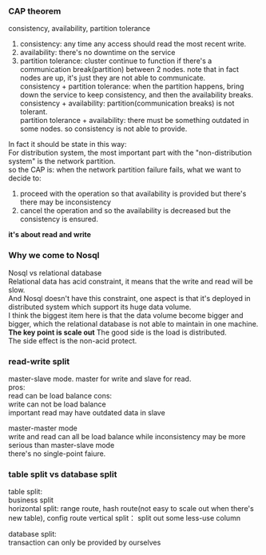 ### CAP theorem
consistency, availability, partition tolerance  
1. consistency: any time any access should read the most recent write.  
2. availability: there's no downtime on the service  
3. partition tolerance: cluster continue to function if there's a communication break(partition) between 2 nodes. note that in fact nodes are up, it's just they are not able to communicate.  
consistency + partition tolerance: when the partition happens, bring down the service to keep consistency, and then the availability breaks.
consistency + availability: partition(communication breaks) is not tolerant.  
partition tolerance + availability: there must be something outdated in some nodes. so consistency is not able to provide.  
  
In fact it should be state in this way:  
For distribution system, the most important part with the "non-distribution system" is the network partition.  
so the CAP is: when the network partition failure fails, what we want to decide to:
1. proceed with the operation so that availability is provided but there's there may be inconsistency
2. cancel the operation and so the availability is decreased but the consistency is ensured.  

**it's about read and write**

### Why we come to Nosql
Nosql vs relational database  
Relational data has acid constraint, it means that the write and read will be slow.  
And Nosql doesn't have this constraint, one aspect is that it's deployed in distributed system which support its huge data volume.  
I think the biggest item here is that the data volume become bigger and bigger, which the relational database is not able to maintain in one machine.  
**The key point is scale out**
The good side is the load is distributed.  
The side effect is the non-acid protect.

### read-write split
master-slave mode. master for write and slave for read.  
pros:  
read can be load balance
cons:  
write can not be load balance  
important read may have outdated data in slave  
  
master-master mode  
write and read can all be load balance
while inconsistency may be more serious than master-slave mode  
there's no single-point faiure.  

### table split vs database split
table split:  
business split  
horizontal split:  range route, hash route(not easy to scale out when there's new table), config route
vertical split： split out some less-use column   
  
database split:  
transaction can only be provided by ourselves  



